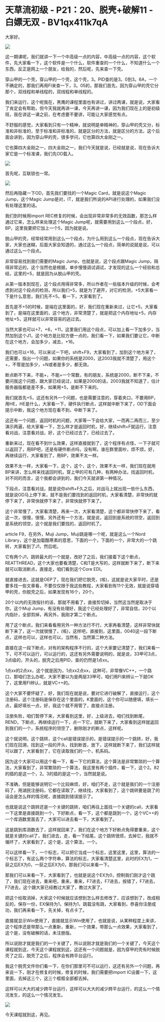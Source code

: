 # 天草流初级 - P21：20、脱壳+破解11 - 白嫖无双 - BV1qx411k7qA

大家好。

![](img/30172c6f21cfab43dd56187d107348e9_1.png)

这一期课呢，我们就讲一下一个中高级一点的内容，中高级一点的内容，这个软件，先大家看一下，这个软件是一个什么，软件重查的一个什么，不知道什么一个东西，反正是网上一个朋友，给我的，然后呢，先来查一下壳。

穿山甲的一个壳，穿山甲的一个壳，这个壳，3。PID查的是3。0到3。6A，一个不确定的，那我们再用FI来查一下，3。05的，那我们首先，因为穿山甲的壳它分那个，双线程和单线程的，双线程和单线程的。

我们来运行，这个呢我在，黑鹰的课程里面也有讲过，讲过两课，就是说，大家看了肯定会有帮助，但今天我就再讲一课，今天再讲一课，因为我们现在上的是初级班，我在讲这一课之前，在考虑要不要讲，可能让大家感觉有点。

不舒服的感觉，大家看到只有一个精神，就说明是单精神的，穿山甲的壳又分，标准和非标准的，至于标准和非标准的，就是区分的方法，就是区分的方法，这个后面会讲到，因为穿山甲的壳，很多学问，它也算四大金刚之一。

它也算四大金刚之一，四大金刚之一，我们今天就是说，已经就是说，现在告诉大家它是一个标准课，我们先OD载入。



![](img/30172c6f21cfab43dd56187d107348e9_3.png)

首先呢，互联锁也一常。

![](img/30172c6f21cfab43dd56187d107348e9_5.png)

然后再隐藏一下OD，首先我们要找的一个Magic Card，就是说这个Magic Jump，这个Magic Jump是对，IT，就是我们所说的API进行处理的，如果我们没有处理这里的话。

我们到时候用import REC修复的时候，会出现非常非常多的无效函数，那怎么样通过它来，怎么样来处理这个Magic Jump呢，就需要用到这么一个段点，好，BP，这里我要把它加上一个5，因为就是说。

脱山甲的壳，经常经常用到这么一个段点，为什么用到这么一个段点，现在告诉大家，大家也迷糊，后面大家会知道的，通过这么一个段点，简单的说就是说，可以通过这么一个段点。

非常容易找到我们需要的Magic Jump，也就是说，这个段点跟Magic Jump，隔得非常近的，这个当然也是根据，单步慢慢调试调试，才发现的这么一个经验和总结，这里的+5，就是因为从脱山甲的壳。

从第一版本到现在，这个段点用得非常多，所以作者在一些版本升级的时候，会考虑到对这个段点的检测，所以我们+5，就是为了避开，对它的检测，+5大家看一下是什么意思，我们先不+5，看一下，大家看到了。

首先是不+5的时候，是端在这里面的，好，我们现在重新来过，让它+5，大家看到了，是端在这里面的，这个地方，非常清楚了，就是把这个内存地址+5，内存地址+5，这样就可以非常容易的逃过去。

当然大家也可以+7，+6，+11，这里我们用这个段点，可以加上看一下加多少，当然加到这个J1，这个地方是比较方便一点的，我们看一下，如果我们要让它，中断在这个地方，会加多少，减去，+16。

我们也可以+16，可以来试一下吧，shift+F9，大家看到了，加到这个地方来了，还需要，指出一个问题，如果你的系统是2000，这2003我就不清楚了，用这个+，不管是加多少，+N或者是多少，都无效。

断点断不下来，不能+，不能+一个常数，有的朋友，系统是2000，断不下来，不要问我这个问题，跟大家已经说过，如果是2000的话，2003我就不知道了，估计服务器版都是差不多，如果用+5，是断不下来的。

我们就首先+5，这还有另外一个问题，也是需要注意的，穿着夹口，不要用BP，用HE，HE是什么，大家看一下，硬件执行断点，这样就中断下来了，OD下面会提示中断，我这个地方现在看不到，中断下来了。

这还有一个问题，返回时机的问题，大家等一下会给大家，一而再二再而三，至少演示两遍，给大家看一下，怎么样才是返回时机，好，继续shift+F就运行，注意看对战，注意看对战，好，这个已经过去了，已经过去了。

重新来过，现在看不到什么效果，这样直接就到了，这个程序有点怪，一下子就可以返回了，用BP吧，还是有硬件断点吗，没有啊，谁在群里面吵，烦不烦，好，再继续运行，大家看到了，用BP，效果不太一样。

效果不太一样，大家看一下，这个，这个，这个，效果不太一样，我们现在就用BP来讲，怎么样来找返回时机，穿上甲的可有几种，有两种办法，找返回时机，对不同的而言，这个我都会讲到的，我们今天就讲第一种情况。

下段点，注意看对战，就是说你shift+F久之后，对战马上就出现一些什么东西，就是说OD马上停下来，就不是我们要找到的返回时机，大家看清楚，非常快的就停下来了，非常快就停下来了，非常快就停下来了。

这个非常慢了，大家看清楚，再来一次，大家看清楚，这个都非常快停下来了，看这一次，很慢，很慢，另外还有一个方法，就是说，返回到是系统的领空，返回到是系统的领空，这个就是我们要找的，返回时机了。

article F9，在另外，Muji Jump，Muji跳是哪一个呢，就是这么一个Nord Library，这个是加载酷寒素的意思，下面的一个，下面的一个，非常大的一个跳转，大家看到了J1，然后呢。

它有两个J1，跳转最大的一个就是，改好了之后，我们接着下这个断点，REATTHREAD，这个大家也要看清楚，C和T是大写的，这样就断下来了，断下来就可以取消断点，直接走，咱们看到这个Core EDI。

就直接进去，这就是OEP了，现在我们把它脱壳，(咳)，这就是说大家平时，还是要多找一些文章看，不要仅仅限于我这些教程，大家看到有11个无效，就是说穿墙甲的壳，你脱壳之后，如果发现有16个，20个。

20个以内的无效指针的话，那就不用看了，直接剪切掉，当然这当然是取决于你，这个Muji Jump，有没有处理好，我这个已经处理好了，非常自信，20个以内指针，全部剪掉，再另外，我刚才第二个断点。

用了这个断点，我们来看看用另外一种方法行不行，大家再看清楚，这样非常快就断下来了，这一次就很慢了，(咳)，这样吧，直接到，这里面，0040这一段下断点，这样也可以，这样也可以，当然有，当然第二种方法。

直接在这一段下断点，对有的架构程序不行的，这个大家要记清楚了，我们来看一下，可不可以运行，可以运行的，这还有另外需要说明的，就是说，33甲可3点，3点级的，开头的，脱壳之后用PID，查的仍然是1点xx。

1点xx的2点xx，这个就是因为，1点xx2点xx，这种可，非常像VC++，一个路口，那咱们怎么办呢，大家不要以为是两层33甲可，咱们用FI来辨认一下就OK了，这里用FI辨认，就是VC++的。

这个大家不要怀疑了，好，我们现在就是说，要对它进行破解了，直接运行，这个注册码，这个注册码是保存在这个里面的，K里面的，这个你可以随便填，填长一点，最好填长一点，好，我这个就不用管了，直接点注册。

注册失败，咱们暂停下来，大家看到这里，好，上级进去，咱们找到断尾，REND，下断点，再继续运行一下，点一下它，就断下来了，大家看到这样就返回到我们的一个，系统程序的领空了，删除刚才的断点，这样呢。

这个就说明，这个跳转，这个call是错误提示的，是错误提示的一个跳转，好，我们现在回溯，找到这一段的开头，找到断首，放下，这样就断下来了，我们这样就可以跟了，大家看到了，它在读取我们的一个，机系码。

因为这个大家可以用这个看一下，看一下它的算法，这个算法是非常繁琐的一个算法，大家看到了，非常繁琐的一个算法，我这里有两个插件，看一下，这个2。82的插的是这一个，2。3的插的是这一个，当然就是说。

不准确，但是能够说明它一个比较麻烦，好，咱们不走，这个就是我们的一个注册码了，用湖民注册码，它都在读取了，继续找，大家看到了，这个跳转要是跳了的话会是怎么样的情况呢，直接跳到错误提示了。

也就是说这个跳转还是一个关键的跳转，咱们再往上面找一个关键的call，大家看一下这里是直接跳到一个，下好断点，看一下，这个都是跳到一个，这个VC++的一个库涵数里面去了，大家可以进去看一下，大家看到了。

这是跳到库涵数去了，这样就回来了，我们在这个地方下好断点免得要重来，这个就是关键的call了，我们进去，走，看一下结尾，这个跳转很烦，去掉它，我就不循环了，大家看到了，这个是，这个算法，一个。

可以这样看一下，一个标志，可以把它当成一个标志，这里这里，这里，算法的一个标志了，有这么两个字符串，算法的标志，大家看清楚这里，此时的EX为1，一获之后EX为0，一获之后EX为0，那我们可以来看一下。

那我们可以来看一下，大家看到了，也就是说这个EX为0，控制我们刚才这个跳了，我们现在进去，重来吧，重来，重来，F7进去，F7进去，按错了，F7进去，F7进去，这个跟大家已经教过大家了，教过大家了。

把这个给取消掉，大家这个时候就应该想到怎么样去修改了，应该想到了，改成相反的，保存一份，EX保持为1，保持为1，跳载没有跳，大家看到，恭喜你注册成功，我们再来看一下，先关掉，有点卡了。

直接就显示Win使用了，直接就显示Win使用了，也就是说，从某种程度上来讲，这个程序还是带那么一点重新，重新，一个效果，带那么一点效果，大家看到了，这个是，没有破解的话，未注册版。

所以说刚才就是我们的一个关键了，所以说刚才就是我们的一个关键了，今天这个课程就到这，今天这个课程就到这，这还有一个问题就是，因为穿甲的壳有时候脱壳了之后，脱壳了之后，程序会有跨平台运行。

我这个脱壳文件你们看一下，在你们那里可不可以运行，这还有另外一个问题，再来说一下，刚才在修复的时候，修复的时候，我们需要把import IC设置一下，这里面，去掉这三个，这三个框框全部都去掉。

这样可以大大的减少跨平台运行，这样可以大大的减少跨平台运行，的这么一个情况发生，的这么一个情况发生。

![](img/30172c6f21cfab43dd56187d107348e9_7.png)

今天课程就到这，再见。